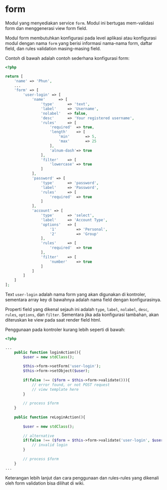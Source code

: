 # form

Modul yang menyediakan service `form`. Modul ini bertugas mem-validasi form dan
menggenerasi view form field.

Modul form membutuhkan konfigurasi pada level aplikasi atau konfigurasi modul dengan
nama `form` yang berisi informasi nama-nama form, daftar field, dan rules validation
masing-masing field.

Contoh di bawah adalah contoh sederhana konfigurasi form:

```php
<?php

return [
    'name' => 'Phun',
    ...
    'form' => [
        'user-login' => [
            'name'      => [
                'type'      => 'text',
                'label'     => 'Username',
                'nolabel'   => false,
                'desc'      => 'Your registered username',
                'rules'     => [
                    'required'  => true,
                    'length'    => [
                        'min'       => 5,
                        'max'       => 25
                    ],
                    'alnum-dash'=> true
                ],
                'filter'    => [
                    'lowercase' => true
                ]
            ],
            'password' => [
                'type'      => 'password',
                'label'     => 'Password',
                'rules'     => [
                    'required'  => true
                ]
            ],
            'account' => [
                'type'      => 'select',
                'label'     => 'Account Type',
                'options'   => [
                    '1'         => 'Personal',
                    '2'         => 'Group'
                ],
                'rules'     => [
                    'required'  => true
                ],
                'filter'    => [
                    'number'    => true
                ]
            ]
        ]
    ]
];
```

Text `user-login` adalah nama form yang akan digunakan di kontroler, sementara array
key di bawahnya adalah nama field dengan konfigurasinya.

Properti field yang dikenal sejauh ini adalah `type`, `label`, `nolabel`, `desc`,
`rules`, `options`, dan `filter`. Sementara jika ada konfigurasi tambahan, akan
diteruskan ke view pada saat render field html.

Penggunaan pada kontroler kurang lebih seperti di bawah:

```php
<?php

...
    public function loginAction(){
        $user = new stdClass();
        
        $this->form->setForm('user-login');
        $this->form->setObject($user);
        
        if(false !== ($form = $this->form->validate())){
            // error found, or not POST request
            // view template here
        }
        
        // process $form
    }
    
    public function reLoginAction(){
        
        $user = new stdClass();
        
        // alternative
        if(false !== ($form = $this->form->validate('user-login', $user))){
            // invalid login
        }
        
        // process $form
    }
...
```

Keterangan lebih lanjut dan cara penggunaan dan rules-rules yang dikenali oleh
form validation bisa dilihat di wiki.